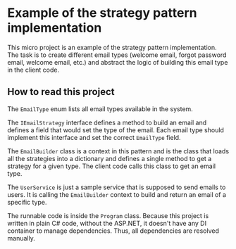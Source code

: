 # Example of the strategy pattern implementation

This micro project is an example of the strategy pattern implementation.
The task is to create different email types (welcome email, forgot password email, welcome email, etc.) and abstract 
the logic of building this email type in the client code.

## How to read this project
The `EmailType` enum lists all email types available in the system.

The `IEmailStrategy` interface defines a method to build an email and defines a field that would set the type of the 
email. Each email type should implement this interface and set the correct `EmailType` field.

The `EmailBuilder` class is a context in this pattern and is the class that loads all the strategies into a dictionary
and defines a single method to get a strategy for a given type. The client code calls this class to get an email type.

The `UserService` is just a sample service that is supposed to send emails to users. It is calling the `EmailBuilder`
context to build and return an email of a specific type.

The runnable code is inside the `Program` class. Because this project is written in plain C# code, without the ASP.NET,
it doesn't have any DI container to manage dependencies. Thus, all dependencies are resolved manually.
